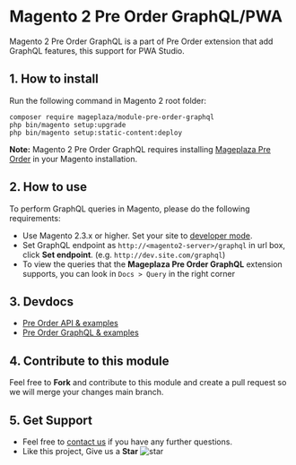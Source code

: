 # Magento 2 Pre Order GraphQL/PWA

Magento 2 Pre Order GraphQL is a part of Pre Order extension that add GraphQL features, this support for PWA Studio.
## 1. How to install

Run the following command in Magento 2 root folder:

```
composer require mageplaza/module-pre-order-graphql
php bin/magento setup:upgrade
php bin/magento setup:static-content:deploy
```

**Note:**
Magento 2 Pre Order GraphQL requires installing [Mageplaza Pre Order](https://www.mageplaza.com/magento-2-pre-order/) in your Magento installation.

## 2. How to use

To perform GraphQL queries in Magento, please do the following requirements:

- Use Magento 2.3.x or higher. Set your site to [developer mode](https://www.mageplaza.com/devdocs/enable-disable-developer-mode-magento-2.html).
- Set GraphQL endpoint as `http://<magento2-server>/graphql` in url box, click **Set endpoint**. 
(e.g. `http://dev.site.com/graphql`)
- To view the queries that the **Mageplaza Pre Order GraphQL** extension supports, you can look in `Docs > Query` in the right corner

## 3. Devdocs

- [Pre Order API & examples](https://documenter.getpostman.com/view/10589000/TVYDfLBx)
- [Pre Order GraphQL & examples](https://documenter.getpostman.com/view/10589000/TVYKZwEg)


## 4. Contribute to this module

Feel free to **Fork** and contribute to this module and create a pull request so we will merge your changes main branch.

## 5. Get Support

- Feel free to [contact us](https://www.mageplaza.com/contact.html) if you have any further questions.
- Like this project, Give us a **Star** ![star](https://i.imgur.com/S8e0ctO.png)
